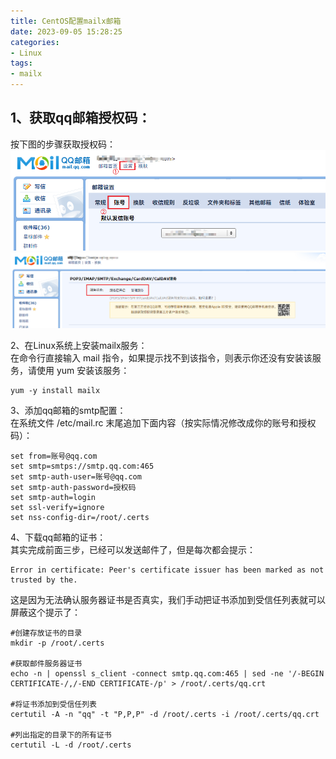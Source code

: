 ```yaml
---
title: CentOS配置mailx邮箱
date: 2023-09-05 15:28:25
categories:
- Linux
tags:
- mailx
---
```


## 1、获取qq邮箱授权码：

按下图的步骤获取授权码：  
![qqyx1.jpg](/img/qqyx/qqyx1.jpg) 
![qqyx2.jpg](/img/qqyx/qqyx2.jpg)

2、在Linux系统上安装mailx服务：  
在命令行直接输入 mail 指令，如果提示找不到该指令，则表示你还没有安装该服务，请使用 yum 安装该服务：

```shell
yum -y install mailx
```

3、添加qq邮箱的smtp配置：  
在系统文件 /etc/mail.rc 末尾追加下面内容（按实际情况修改成你的账号和授权码）：

```shell
set from=账号@qq.com
set smtp=smtps://smtp.qq.com:465
set smtp-auth-user=账号@qq.com
set smtp-auth-password=授权码
set smtp-auth=login
set ssl-verify=ignore
set nss-config-dir=/root/.certs
```

4、下载qq邮箱的证书：  
其实完成前面三步，已经可以发送邮件了，但是每次都会提示：

```shell
Error in certificate: Peer's certificate issuer has been marked as not trusted by the.
```

这是因为无法确认服务器证书是否真实，我们手动把证书添加到受信任列表就可以屏蔽这个提示了：

```shell
#创建存放证书的目录
mkdir -p /root/.certs

#获取邮件服务器证书
echo -n | openssl s_client -connect smtp.qq.com:465 | sed -ne '/-BEGIN CERTIFICATE-/,/-END CERTIFICATE-/p' > /root/.certs/qq.crt

#将证书添加到受信任列表
certutil -A -n "qq" -t "P,P,P" -d /root/.certs -i /root/.certs/qq.crt

#列出指定的目录下的所有证书
certutil -L -d /root/.certs
```
